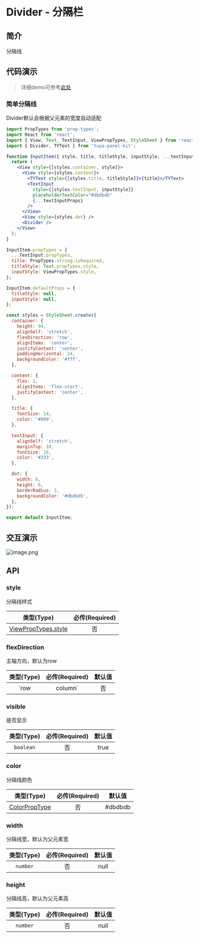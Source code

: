 # Divider - 分隔栏

<a name="e05dce83"></a>
## 简介

分隔线


<a name="da441097"></a>
## 代码演示

> 详细demo可参考[此处](https://github.com/TuyaInc/tuya-panel-kit/tree/master/example/src/scenes)

<a name="91b287a7"></a>
### 简单分隔线

Divider默认会根据父元素的宽度自动适配

```jsx
import PropTypes from 'prop-types';
import React from 'react';
import { View, Text, TextInput, ViewPropTypes, StyleSheet } from 'react-native';
import { Divider, TYText } from 'tuya-panel-kit';

function InputItem({ style, title, titleStyle, inputStyle, ...textInputProps }) {
  return (
    <View style={[styles.container, style]}>
      <View style={styles.content}>
        <TYText style={[styles.title, titleStyle]}>{title}</TYText>
        <TextInput
          style={[styles.textInput, inputStyle]}
          placeholderTextColor="#dbdbdb"
          {...textInputProps}
        />
      </View>
      <View style={styles.dot} />
      <Divider />
    </View>
  );
}

InputItem.propTypes = {
  ...TextInput.propTypes,
  title: PropTypes.string.isRequired,
  titleStyle: Text.propTypes.style,
  inputStyle: ViewPropTypes.style,
};

InputItem.defaultProps = {
  titleStyle: null,
  inputStyle: null,
};

const styles = StyleSheet.create({
  container: {
    height: 94,
    alignSelf: 'stretch',
    flexDirection: 'row',
    alignItems: 'center',
    justifyContent: 'center',
    paddingHorizontal: 24,
    backgroundColor: '#fff',
  },

  content: {
    flex: 1,
    alignItems: 'flex-start',
    justifyContent: 'center',
  },

  title: {
    fontSize: 14,
    color: '#999',
  },

  textInput: {
    alignSelf: 'stretch',
    marginTop: 10,
    fontSize: 16,
    color: '#333',
  },

  dot: {
    width: 6,
    height: 6,
    borderRadius: 3,
    backgroundColor: '#dbdbdb',
  },
});

export default InputItem;
```

## 交互演示

![image.png](https://cdn.nlark.com/yuque/0/2019/png/205266/1553591011081-f7c93bed-7508-4574-9a46-5982f3e70e39.png#align=left&display=inline&height=460&name=image.png&originHeight=551&originWidth=311&size=17546&status=done&width=260)

<a name="API"></a>
## API

<a name="style"></a>
### style

分隔线样式

| 类型(Type) | 必传(Required) |
| :---: | :---: |
| [ViewPropTypes.style](https://facebook.github.io/react-native/docs/style) | 否 |

<a name="flexDirection"></a>
### flexDirection

主轴方向，默认为row

| 类型(Type) | 必传(Required) | 默认值 |
| :---: | :---: | :---: |
| `row | column` | 否 | row |

<a name="visible"></a>
### visible

是否显示

| 类型(Type) | 必传(Required) | 默认值 |
| :---: | :---: | :---: |
| `boolean` | 否 | true |

<a name="color"></a>
### color

分隔线颜色

| 类型(Type) | 必传(Required) | 默认值 |
| :---: | :---: | :---: |
| [ColorPropType](https://facebook.github.io/react-native/docs/colors) | 否 | #dbdbdb |

<a name="width"></a>
### width

分隔线宽，默认为父元素宽

| 类型(Type) | 必传(Required) | 默认值 |
| :---: | :---: | :---: |
| `number` | 否 | null |

<a name="height"></a>
### height

分隔线高，默认为父元素高

| 类型(Type) | 必传(Required) | 默认值 |
| :---: | :---: | :---: |
| `number` | 否 | null |


